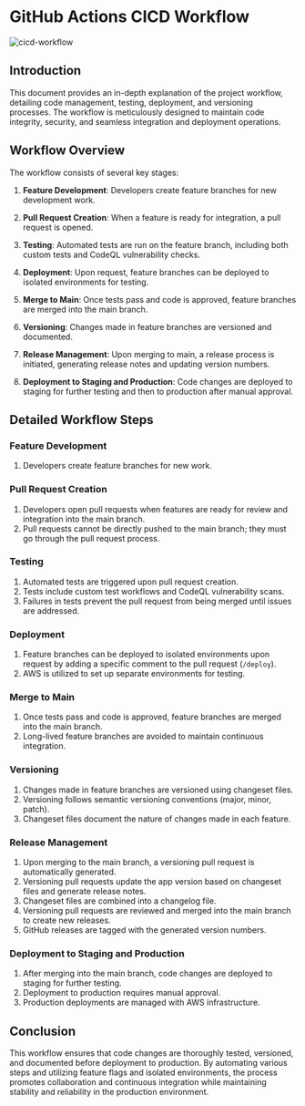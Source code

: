 # GitHub Actions CICD Workflow

![cicd-workflow](https://github.com/coder9a/gha-CICD-WorkFlow/assets/42884781/5325141d-de27-4803-941b-6e613cfce2b4)

## Introduction

This document provides an in-depth explanation of the project workflow, detailing code management, testing, deployment, and versioning processes. The workflow is meticulously designed to maintain code integrity, security, and seamless integration and deployment operations.

## Workflow Overview

The workflow consists of several key stages:

1. **Feature Development**: Developers create feature branches for new development work.

2. **Pull Request Creation**: When a feature is ready for integration, a pull request is opened.

3. **Testing**: Automated tests are run on the feature branch, including both custom tests and CodeQL vulnerability checks.

4. **Deployment**: Upon request, feature branches can be deployed to isolated environments for testing.

5. **Merge to Main**: Once tests pass and code is approved, feature branches are merged into the main branch.

6. **Versioning**: Changes made in feature branches are versioned and documented.

7. **Release Management**: Upon merging to main, a release process is initiated, generating release notes and updating version numbers.

8. **Deployment to Staging and Production**: Code changes are deployed to staging for further testing and then to production after manual approval.

## Detailed Workflow Steps

### Feature Development

1. Developers create feature branches for new work.

### Pull Request Creation

1. Developers open pull requests when features are ready for review and integration into the main branch.
2. Pull requests cannot be directly pushed to the main branch; they must go through the pull request process.

### Testing

1. Automated tests are triggered upon pull request creation.
2. Tests include custom test workflows and CodeQL vulnerability scans.
3. Failures in tests prevent the pull request from being merged until issues are addressed.

### Deployment

1. Feature branches can be deployed to isolated environments upon request by adding a specific comment to the pull request (`/deploy`).
2. AWS is utilized to set up separate environments for testing.

### Merge to Main

1. Once tests pass and code is approved, feature branches are merged into the main branch.
2. Long-lived feature branches are avoided to maintain continuous integration.

### Versioning

1. Changes made in feature branches are versioned using changeset files.
2. Versioning follows semantic versioning conventions (major, minor, patch).
3. Changeset files document the nature of changes made in each feature.

### Release Management

1. Upon merging to the main branch, a versioning pull request is automatically generated.
2. Versioning pull requests update the app version based on changeset files and generate release notes.
3. Changeset files are combined into a changelog file.
4. Versioning pull requests are reviewed and merged into the main branch to create new releases.
5. GitHub releases are tagged with the generated version numbers.

### Deployment to Staging and Production

1. After merging into the main branch, code changes are deployed to staging for further testing.
2. Deployment to production requires manual approval.
3. Production deployments are managed with AWS infrastructure.

## Conclusion

This workflow ensures that code changes are thoroughly tested, versioned, and documented before deployment to production. By automating various steps and utilizing feature flags and isolated environments, the process promotes collaboration and continuous integration while maintaining stability and reliability in the production environment.
